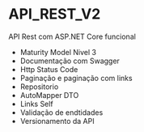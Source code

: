 # API_REST_V2
API Rest com ASP.NET Core funcional
- Maturity Model Nivel 3
- Documentação com Swagger
- Http Status Code
- Paginação e paginação com links
- Repositorio
- AutoMapper DTO
- Links Self
- Validação de endtidades
- Versionamento da API
